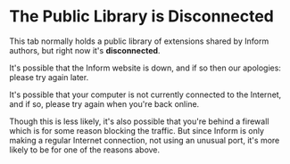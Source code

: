# The Public Library is Disconnected

This tab normally holds a public library of extensions shared by Inform authors,
but right now it's **disconnected**.

It's possible that the Inform website is down, and if so then our apologies:
please try again later.

It's possible that your computer is not currently connected to the Internet, and
if so, please try again when you're back online.

Though this is less likely, it's also possible that you're behind a firewall
which is for some reason blocking the traffic. But since Inform is only making a
regular Internet connection, not using an unusual port, it's more likely to be
for one of the reasons above.
